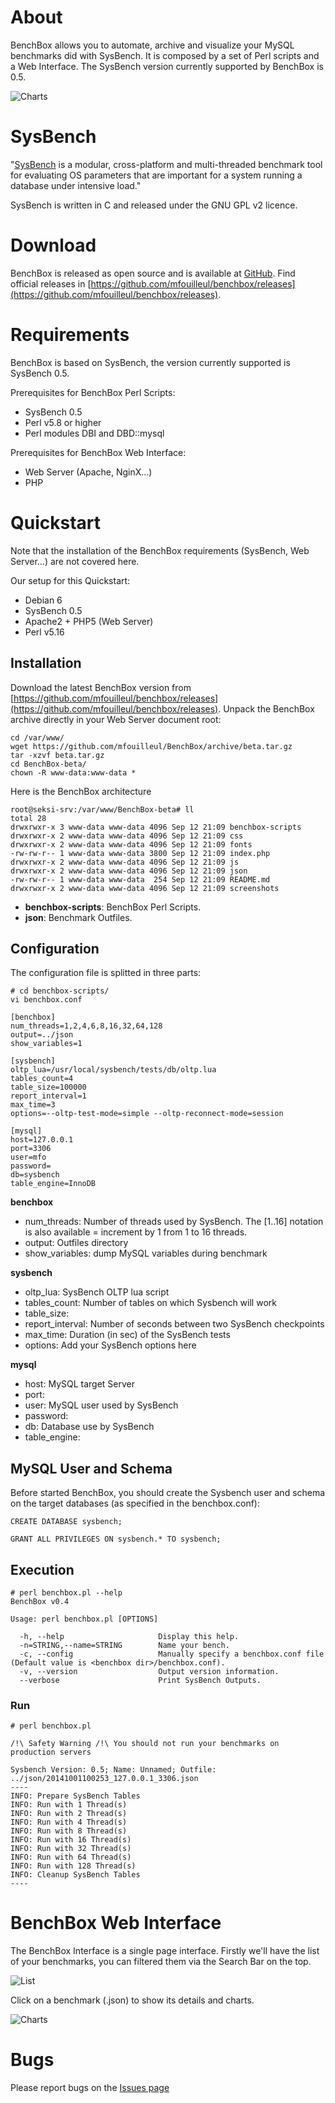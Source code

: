 # About

BenchBox allows you to automate, archive and visualize your MySQL benchmarks did with SysBench.
It is composed by a set of Perl scripts and a Web Interface. The SysBench version currently supported by BenchBox is 0.5.

![Charts](https://raw.githubusercontent.com/mfouilleul/BenchBox/master/screenshots/2.png)

# SysBench
"[SysBench](https://launchpad.net/sysbench) is a modular, cross-platform and multi-threaded benchmark tool for evaluating OS parameters that are important for a system running a database under intensive load."

SysBench is written in C and released under the GNU GPL v2 licence.

# Download

BenchBox is released as open source and is available at [GitHub](https://github.com/mfouilleul/benchbox).
Find official releases in [https://github.com/mfouilleul/benchbox/releases](https://github.com/mfouilleul/benchbox/releases).

# Requirements

BenchBox is based on SysBench, the version currently supported is SysBench 0.5.

Prerequisites for BenchBox Perl Scripts:
- SysBench 0.5
- Perl v5.8 or higher
- Perl modules DBI and DBD::mysql

Prerequisites for BenchBox Web Interface:
- Web Server (Apache, NginX...)
- PHP

# Quickstart

Note that the installation of the BenchBox requirements (SysBench, Web Server...) are not covered here.

Our setup for this Quickstart:
- Debian 6
- SysBench 0.5
- Apache2 + PHP5 (Web Server)
- Perl v5.16

## Installation

Download the latest BenchBox version from [https://github.com/mfouilleul/benchbox/releases](https://github.com/mfouilleul/benchbox/releases).
Unpack the BenchBox archive directly in your Web Server document root:

```
cd /var/www/
wget https://github.com/mfouilleul/BenchBox/archive/beta.tar.gz
tar -xzvf beta.tar.gz
cd BenchBox-beta/
chown -R www-data:www-data *
```

Here is the BenchBox architecture
```
root@seksi-srv:/var/www/BenchBox-beta# ll
total 28
drwxrwxr-x 3 www-data www-data 4096 Sep 12 21:09 benchbox-scripts
drwxrwxr-x 2 www-data www-data 4096 Sep 12 21:09 css
drwxrwxr-x 2 www-data www-data 4096 Sep 12 21:09 fonts
-rw-rw-r-- 1 www-data www-data 3800 Sep 12 21:09 index.php
drwxrwxr-x 2 www-data www-data 4096 Sep 12 21:09 js
drwxrwxr-x 2 www-data www-data 4096 Sep 12 21:09 json
-rw-rw-r-- 1 www-data www-data  254 Sep 12 21:09 README.md
drwxrwxr-x 2 www-data www-data 4096 Sep 12 21:09 screenshots
```

- **benchbox-scripts**: BenchBox Perl Scripts.
- **json**: Benchmark Outfiles.

## Configuration

The configuration file is splitted in three parts:
```
# cd benchbox-scripts/
vi benchbox.conf

[benchbox]
num_threads=1,2,4,6,8,16,32,64,128
output=../json
show_variables=1

[sysbench]
oltp_lua=/usr/local/sysbench/tests/db/oltp.lua
tables_count=4
table_size=100000
report_interval=1
max_time=3
options=--oltp-test-mode=simple --oltp-reconnect-mode=session

[mysql]
host=127.0.0.1
port=3306
user=mfo
password=
db=sysbench
table_engine=InnoDB
```
**benchbox**

- num_threads: Number of threads used by SysBench. The [1..16] notation is also available = increment by 1 from 1 to 16 threads.
- output: Outfiles directory
- show_variables: dump MySQL variables during benchmark

**sysbench**

- oltp_lua: SysBench OLTP lua script
- tables_count: Number of tables on which Sysbench will work
- table_size: 
- report_interval: Number of seconds between two SysBench checkpoints
- max_time: Duration (in sec) of the SysBench tests
- options: Add your SysBench options here

**mysql**

- host: MySQL target Server
- port:
- user: MySQL user used by SysBench 
- password:
- db: Database use by SysBench
- table_engine:

## MySQL User and Schema

Before started BenchBox, you should create the Sysbench user and schema on the target databases (as specified in the benchbox.conf): 

```
CREATE DATABASE sysbench;
```

```
GRANT ALL PRIVILEGES ON sysbench.* TO sysbench;
```

## Execution

```
# perl benchbox.pl --help
BenchBox v0.4

Usage: perl benchbox.pl [OPTIONS]

  -h, --help                     Display this help.
  -n=STRING,--name=STRING        Name your bench.
  -c, --config                   Manually specify a benchbox.conf file (Default value is <benchbox dir>/benchbox.conf).
  -v, --version                  Output version information.
  --verbose                      Print SysBench Outputs.
```

### Run
```
# perl benchbox.pl

/!\ Safety Warning /!\ You should not run your benchmarks on production servers

Sysbench Version: 0.5; Name: Unnamed; Outfile: ../json/20141001100253_127.0.0.1_3306.json
----
INFO: Prepare SysBench Tables
INFO: Run with 1 Thread(s)
INFO: Run with 2 Thread(s)
INFO: Run with 4 Thread(s)
INFO: Run with 8 Thread(s)
INFO: Run with 16 Thread(s)
INFO: Run with 32 Thread(s)
INFO: Run with 64 Thread(s)
INFO: Run with 128 Thread(s)
INFO: Cleanup SysBench Tables
----
```

# BenchBox Web Interface

The BenchBox Interface is a single page interface.
Firstly we'll have the list of your benchmarks, you can filtered them via the Search Bar on the top.

![List](https://raw.githubusercontent.com/mfouilleul/BenchBox/master/screenshots/1.png)

Click on a benchmark (.json) to show its details and charts.

![Charts](https://raw.githubusercontent.com/mfouilleul/BenchBox/master/screenshots/2.png)

# Bugs
Please report bugs on the [Issues page](https://github.com/mfouilleul/benchbox/issues)
